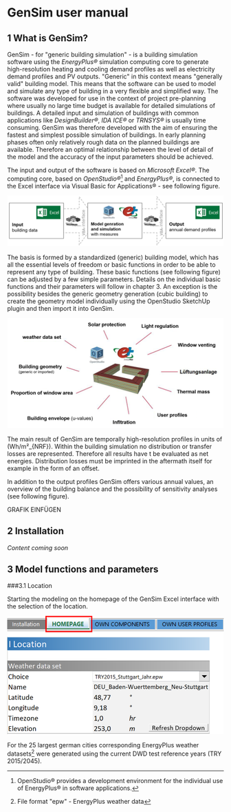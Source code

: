 # GenSim user manual
## **1  What is GenSim?**

GenSim - for "generic building simulation" - is a building simulation software using the *EnergyPlus®* simulation computing core to generate high-resolution heating and cooling demand profiles as well as electricity demand profiles and PV outputs. "Generic" in this context means "generally valid" building model. This means that the software can be used to model and simulate any type of building in a very flexible and simplified way. 
The software was developed for use in the context of project pre-planning where usually no large time budget is available for detailed simulations of buildings. A detailed input and simulation of buildings with common applications like *DesignBuilder®*, *IDA ICE®* or *TRNSYS®* is usually time consuming. GenSim was therefore developed with the aim of ensuring the fastest and simplest possible simulation of buildings. In early planning phases often only relatively rough data on the planned buildings are available. Therefore an optimal relationship between the level of detail of the model and the accuracy of the input parameters should be achieved. 

The input and output of the software is based on *Microsoft Excel®*. The computing core, based on *OpenStudio®*[^1] and *EnergyPlus®*, is connected to the Excel interface via Visual Basic for Applications® - see following figure. 

[^1]: OpenStudio® provides a development environment for the individual use of EnergyPlus® in software applications.  

![simplified software structure](fig\231023_simplified_software_structure.PNG)

The basis is formed by a standardized (generic) building model, which has all the essential levels of freedom or basic functions in order to be able to represent any type of building. These basic functions (see following figure) can be adjusted by a few simple parameters. Details on the individual basic functions and their parameters will follow in chapter 3. 
An exception is the possibility besides the generic geometry generation (cubic building) to create the geometry model individually using the OpenStudio SketchUp plugin and then import it into GenSim. 

![basic functions of the standardized building model](fig\231023_basic_functions_building_model.PNG)

The main result of GenSim are temporally high-resolution profiles in units of  \(Wh/m²_{NRF}\). Within the building simulation no distribution or transfer losses are represented. Therefore all results have t be evaluated as net energies. Distribution losses must be imprinted in the aftermath itself for example in the form of an offset. 

In addition to the output profiles GenSim offers various annual values, an overview of the building balance and the possibility of sensitivity analyses (see following figure). 

GRAFIK EINFÜGEN




## **2  Installation**

*Content coming soon*

## **3  Model functions and parameters**
###3.1 Location

Starting the modeling on the homepage of the GenSim Excel interface with the selection of the location.


![selection of the weather data in Excel](fig\231023_selection_weather_data.png)

For the 25 largest german cities corresponding EnergyPlus weather datasets[^2] were generated using the current DWD test reference years (TRY 2015/2045). 
[^2]: File format "epw" - EnergyPlus weather data